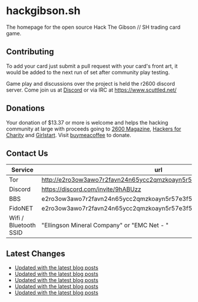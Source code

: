 # hackgibson.sh
The homepage for the open source Hack The Gibson // SH trading card game.


## Contributing

To add your card just submit a pull request with your card's front art, it would be added to the next run of set after community play testing.

Game play and discussions over the project is held the r2600 discord server. Come join us at [Discord](https://discord.com/invite/9hABUzz) or via IRC at https://www.scuttled.net/


## Donations

Your donation of $13.37 or more is welcome and helps the hacking community at large with proceeds going to [2600 Magazine](https://2600.com/), [Hackers for Charity](https://hackersforcharity.org) and [Girlstart](https://girlstart.org).  Visit [buymeacoffee](https://www.buymeacoffee.com/hackgibson.sh) to donate.


## Contact Us

Service | url
-|-
Tor | http://e2ro3ow3awo7r2favn24n65ycc2qmzkoayn5r57e3f56nvjwdcgg32ad.onion
Discord | https://discord.com/invite/9hABUzz
BBS | e2ro3ow3awo7r2favn24n65ycc2qmzkoayn5r57e3f56nvjwdcgg32ad.onion:23
FidoNET | e2ro3ow3awo7r2favn24n65ycc2qmzkoayn5r57e3f56nvjwdcgg32ad.onion:24554
Wifi / Bluetooth SSID | "Ellingson Mineral Company" or "EMC Net - <fidonet address>"

## Latest Changes
<!-- BLOG-POST-LIST:START -->
- [Updated with the latest blog posts](https://github.com/DFW2600/hackgibson.sh/commit/e57c644a84aca085212bbb754c3d67f64f9b891f)
- [Updated with the latest blog posts](https://github.com/DFW2600/hackgibson.sh/commit/f8bb03c18a53ff63d2bf214ca8b63a0cfadbc7a8)
- [Updated with the latest blog posts](https://github.com/DFW2600/hackgibson.sh/commit/c4ee26482997a9931de3a259d47aba51634695df)
- [Updated with the latest blog posts](https://github.com/DFW2600/hackgibson.sh/commit/57d8c9aae1408a9a889df212d0aa0bc4c598f44b)
- [Updated with the latest blog posts](https://github.com/DFW2600/hackgibson.sh/commit/05b885633e4b985dbc56ef72d9863857067a227f)
<!-- BLOG-POST-LIST:END -->

